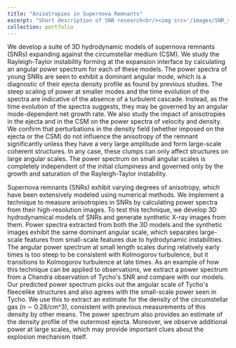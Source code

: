 ```yaml
---
title: "Anisotropies in Supernova Remnants"
excerpt: "Short description of SNR research<br/><img src='/images/SNR_synthetic.png'>"
collection: portfolio
---
```


We develop a suite of 3D hydrodynamic models of supernova remnants (SNRs) expanding against the circumstellar medium (CSM). We study the Rayleigh-Taylor instability forming at the expansion interface by calculating an angular power spectrum for each of these models. The power spectra of young SNRs are seen to exhibit a dominant angular mode, which is a diagnostic of their ejecta density profile as found by previous studies. The steep scaling of power at smaller modes and the time evolution of the spectra are indicative of the absence of a turbulent cascade. Instead, as the time evolution of the spectra suggests, they may be governed by an angular mode-dependent net growth rate. We also study the impact of anisotropies in the ejecta and in the CSM on the power spectra of velocity and density. We confirm that perturbations in the density field (whether imposed on the ejecta or the CSM) do not influence the anisotropy of the remnant significantly unless they have a very large amplitude and form large-scale coherent structures. In any case, these clumps can only affect structures on large angular scales. The power spectrum on small angular scales is completely independent of the initial clumpiness and governed only by the growth and saturation of the Rayleigh-Taylor instability.

Supernova remnants (SNRs) exhibit varying degrees of anisotropy, which have been extensively modeled using numerical methods. We implement a technique to measure anisotropies in SNRs by calculating power spectra from their high-resolution images. To test this technique, we develop 3D hydrodynamical models of SNRs and generate synthetic X-ray images from them. Power spectra extracted from both the 3D models and the synthetic images exhibit the same dominant angular scale, which separates large-scale features from small-scale features due to hydrodynamic instabilities. The angular power spectrum at small length scales during relatively early times is too steep to be consistent with Kolmogorov turbulence, but it transitions to Kolmogorov turbulence at late times. As an example of how this technique can be applied to observations, we extract a power spectrum from a Chandra observation of Tycho's SNR and compare with our models. Our predicted power spectrum picks out the angular scale of Tycho's fleecelike structures and also agrees with the small-scale power seen in Tycho. We use this to extract an estimate for the density of the circumstellar gas (n ∼ 0.28/cm^3), consistent with previous measurements of this density by other means. The power spectrum also provides an estimate of the density profile of the outermost ejecta. Moreover, we observe additional power at large scales, which may provide important clues about the explosion mechanism itself.
